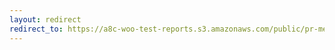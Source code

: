 ```yaml
---
layout: redirect
redirect_to: https://a8c-woo-test-reports.s3.amazonaws.com/public/pr-merge/44730/api/index.html
---
```

